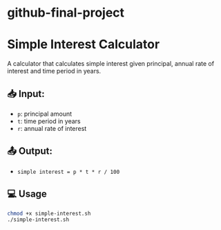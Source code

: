 # github-final-project
# Simple Interest Calculator

A calculator that calculates simple interest given principal, annual rate of interest and time period in years.

## 📥 Input:
- `p`: principal amount  
- `t`: time period in years  
- `r`: annual rate of interest  

## 📤 Output:
- `simple interest = p * t * r / 100`

## 💻 Usage
```bash
chmod +x simple-interest.sh
./simple-interest.sh
